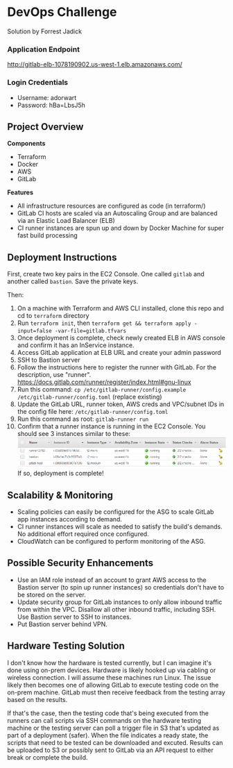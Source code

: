 # DevOps Challenge
Solution by Forrest Jadick

### Application Endpoint
http://gitlab-elb-1078190902.us-west-1.elb.amazonaws.com/

### Login Credentials
- Username: adorwart
- Password: hBa=LbsJ5h

## Project Overview

**Components**
- Terraform
- Docker
- AWS
- GitLab

**Features**
- All infrastructure resources are configured as code (in terraform/)
- GitLab CI hosts are scaled via an Autoscaling Group and are balanced via an Elastic Load Balancer (ELB)
- CI runner instances are spun up and down by Docker Machine for super fast build processing

## Deployment Instructions

First, create two key pairs in the EC2 Console. One called `gitlab` and another called `bastion`. Save the private keys.

Then: 

1. On a machine with Terraform and AWS CLI installed, clone this repo and cd to `terraform` directory
2. Run `terraform init`, then `terraform get && terraform apply -input=false -var-file=gitlab.tfvars`
3. Once deployment is complete, check newly created ELB in AWS console and confirm it has an InService instance.
4. Access GitLab application at ELB URL and create your admin password
5. SSH to Bastion server
6. Follow the instructions here to register the runner with GitLab. For the description, use "runner".
    https://docs.gitlab.com/runner/register/index.html#gnu-linux
7. Run this command: `cp /etc/gitlab-runner/config.example /etc/gitlab-runner/config.toml` (replace existing)
8. Update the GitLab URL, runner token, AWS creds and VPC/subnet IDs in the config file here: `/etc/gitlab-runner/config.toml`
9. Run this command as root: `gitlab-runner run`
10. Confirm that a runner instance is running in the EC2 Console. You should see 3 instances similar to these:
![EC2 instances](https://github.com/baypointauto/devops-challenge/blob/master/images/ec2s.png) If so, deployment is complete!

## Scalability & Monitoring

- Scaling policies can easily be configured for the ASG to scale GitLab app instances according to demand.
- CI runner instances will scale as needed to satisfy the build's demands. No additional effort required once configured.
- CloudWatch can be configured to perform monitoring of the ASG.

## Possible Security Enhancements

- Use an IAM role instead of an account to grant AWS access to the Bastion server (to spin up runner instances) so credentials don't have to be stored on the server.
- Update security group for GitLab instances to only allow inbound traffic from within the VPC. Disallow all other inbound traffic, including SSH. Use Bastion server to SSH to instances.
- Put Bastion server behind VPN.

## Hardware Testing Solution

I don't know how the hardware is tested currently, but I can imagine it's done using on-prem devices. Hardware is likely hooked up via cabling or wireless connection. I will assume these machines run Linux. The issue likely then becomes one of allowing GitLab to execute testing code on the on-prem machine. GitLab must then receive feedback from the testing array based on the results.

If that's the case, then the testing code that's being executed from the runners can call scripts via SSH commands on the hardware testing machine or the testing server can poll a trigger file in S3 that's updated as part of a deployment (safer). When the file indicates a ready state, the scripts that need to be tested can be downloaded and excuted. Results can be uploaded to S3 or possibly sent to GitLab via an API request to either break or complete the build.
